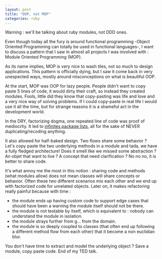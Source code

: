 ```yaml
---
layout: post
title: "OOP, not MOP"
categories: ruby
---
```


Warning : we'll be talking about ruby modules, not DDD ones.

Even though today all the fury is around functional programming -Object Oriented Programming can totally be used in functional languages-, I want to discuss a pattern that I saw in almost all projects I was involved with : Module Oriented Programming (MOP).

As its name implies, MOP is very nice to wash tiles, not so much to design applications. This pattern is officially dying, but I saw it come back in very unespected ways, mostly around misconceptions on what is beautiful OOP.

At the start, MOP was OOP for lazy people.
People didn't want to copy paste 5 lines of code, it would dirty their craft, so instead they created modules.
Fools, little did they know that copy-pasting was life and love and a very nice way of solving problems.
If I could copy-paste in real life I would use it all the time, but for strange reasons it is a shameful act in the development world.

In the DRY, factorizing dogma, one repeated line of code was proof of mediocrity. It led to [infinites package lists](https://www.npmjs.com/package/istrue), all for the sake of NEVER duplicating/recoding anything.

It also allowed for half-baked design. Two flows share some behavior ? Let's copy paste the two underlying methods in a module and tada, we have a fully fledged architecture!
Does it smell like we missed some abstraction ? An objet that want to live ? A concept that need clarification ? No no no, it is better to share code.

It's what annoy me the most in this notion : sharing code and methods (what modules allow) does not mean classes will share concepts or behavior.
Often these two different scenarios mix each other and we end up with factorized code for unrelated objects. Later on, it makes refactoring really painful because with time :
- the module ends up having custom code to support edge cases that should have been a warning the module itself should not be there.
- the module is not testable by itself, which is equivalent to : nobody can understand the module in isolation.
- the module strays further from g... from the domain.
- the module is so deeply coupled to classes (that often end up following a different method flow from each other) that it become a non euclidian blur.

You don't have time to extract and model the underlying object ? Save a module, copy paste code.
End of my TED talk.
